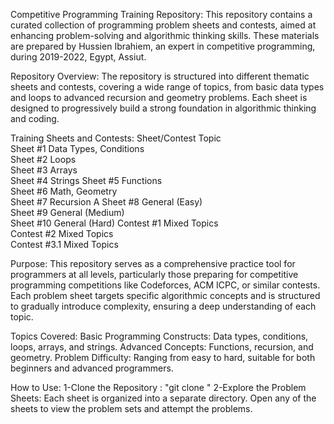Competitive Programming Training Repository:
This repository contains a curated collection of programming problem sheets and contests, aimed at enhancing problem-solving and algorithmic thinking skills. These materials are prepared by Hussien Ibrahiem, an expert in competitive programming, during 2019-2022, Egypt, Assiut.

Repository Overview:
The repository is structured into different thematic sheets and contests, covering a wide range of topics, from basic data types and loops to advanced recursion and geometry problems. Each sheet is designed to progressively build a strong foundation in algorithmic thinking and coding.

Training Sheets and Contests:
Sheet/Contest	Topic	
Sheet #1		Data Types, Conditions	
Sheet #2		Loops	
Sheet #3		Arrays	
Sheet #4		Strings	
Sheet #5		Functions	
Sheet #6		Math, Geometry	
Sheet #7		Recursion	A
Sheet #8		General (Easy)	
Sheet #9		General (Medium)	
Sheet #10		General (Hard)
Contest #1		Mixed Topics	
Contest #2		Mixed Topics	
Contest #3.1	Mixed Topics	

Purpose:
This repository serves as a comprehensive practice tool for programmers at all levels, particularly those preparing for competitive programming competitions like Codeforces, ACM ICPC, or similar contests. Each problem sheet targets specific algorithmic concepts and is structured to gradually introduce complexity, ensuring a deep understanding of each topic.

Topics Covered:
Basic Programming Constructs: Data types, conditions, loops, arrays, and strings.
Advanced Concepts: Functions, recursion, and geometry.
Problem Difficulty: Ranging from easy to hard, suitable for both beginners and advanced programmers.

How to Use:
1-Clone the Repository : "git clone <repository-url>"
2-Explore the Problem Sheets: Each sheet is organized into a separate directory. Open any of the sheets to view the problem sets and attempt the problems.



